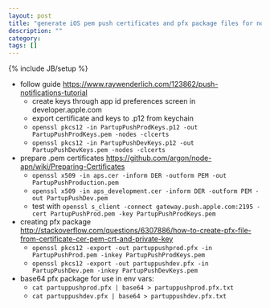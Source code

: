 ```yaml
---
layout: post
title: "generate iOS pem push certificates and pfx package files for node apn library"
description: ""
category: 
tags: []
---
```

{% include JB/setup %}

- follow guide https://www.raywenderlich.com/123862/push-notifications-tutorial
    - create keys through app id preferences screen in developer.apple.com
    - export certificate and keys to .p12 from keychain
    - `openssl pkcs12 -in PartupPushProdKeys.p12 -out PartupPushProdKeys.pem -nodes -clcerts`
    - `openssl pkcs12 -in PartupPushDevKeys.p12 -out PartupPushDevKeys.pem -nodes -clcerts`
- prepare .pem certificates https://github.com/argon/node-apn/wiki/Preparing-Certificates
    - `openssl x509 -in aps.cer -inform DER -outform PEM -out PartupPushProduction.pem`
    - `openssl x509 -in aps_development.cer -inform DER -outform PEM -out PartupPushDev.pem`
    - test with `openssl s_client -connect gateway.push.apple.com:2195 -cert PartupPushProd.pem -key PartupPushProdKeys.pem`
- creating pfx package http://stackoverflow.com/questions/6307886/how-to-create-pfx-file-from-certificate-cer-pem-crt-and-private-key
    - `openssl pkcs12 -export -out partuppushprod.pfx -in PartupPushProd.pem -inkey PartupPushProdKeys.pem`
    - `openssl pkcs12 -export -out partuppushdev.pfx -in PartupPushDev.pem -inkey PartupPushDevKeys.pem`
- base64 pfx package for use in env vars:
    - `cat partuppushprod.pfx | base64 > partuppushprod.pfx.txt`
    - `cat partuppushdev.pfx | base64 > partuppushdev.pfx.txt`

